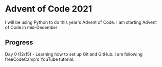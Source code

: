 # Advent of Code 2021

I will be using Python to do this year's Advent of Code. I am starting Advent of Code in mid-December

## Progress
Day 0 (12/15) - Learning how to set up Git and GitHub. I am following freeCodeCamp's YouTube tutorial.
